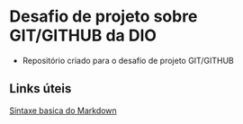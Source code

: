 # Desafio de projeto sobre GIT/GITHUB da DIO
 - Repositório criado para o desafio de projeto GIT/GITHUB
 
## Links úteis
[Sintaxe basica do Markdown](https://www.markdownguide.org/basic-syntax/)
